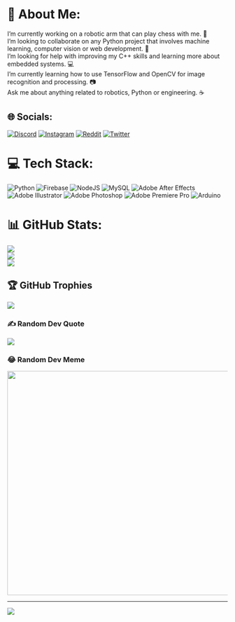 # 💫 About Me:
I’m currently working on a robotic arm that can play chess with me. 🤖<br>I’m looking to collaborate on any Python project that involves machine learning, computer vision or web development. 🐍<br>I’m looking for help with improving my C++ skills and learning more about embedded systems. 💻<br>I’m currently learning how to use TensorFlow and OpenCV for image recognition and processing. 📷<br>Ask me about anything related to robotics, Python or engineering. ☕


## 🌐 Socials:
[![Discord](https://img.shields.io/badge/Discord-%237289DA.svg?logo=discord&logoColor=white)](https://discord.gg/jairockf) [![Instagram](https://img.shields.io/badge/Instagram-%23E4405F.svg?logo=Instagram&logoColor=white)](https://instagram.com/jairockf) [![Reddit](https://img.shields.io/badge/Reddit-%23FF4500.svg?logo=Reddit&logoColor=white)](https://reddit.com/user/Ore_Wa_Gyro) [![Twitter](https://img.shields.io/badge/Twitter-%231DA1F2.svg?logo=Twitter&logoColor=white)](https://twitter.com/@Jairockf) 

# 💻 Tech Stack:
![Python](https://img.shields.io/badge/python-3670A0?style=flat&logo=python&logoColor=ffdd54) ![Firebase](https://img.shields.io/badge/firebase-%23039BE5.svg?style=flat&logo=firebase) ![NodeJS](https://img.shields.io/badge/node.js-6DA55F?style=flat&logo=node.js&logoColor=white) ![MySQL](https://img.shields.io/badge/mysql-%2300f.svg?style=flat&logo=mysql&logoColor=white) ![Adobe After Effects](https://img.shields.io/badge/Adobe%20After%20Effects-9999FF.svg?style=flat&logo=Adobe%20After%20Effects&logoColor=white) ![Adobe Illustrator](https://img.shields.io/badge/adobeillustrator-%23FF9A00.svg?style=flat&logo=adobeillustrator&logoColor=white) ![Adobe Photoshop](https://img.shields.io/badge/adobephotoshop-%2331A8FF.svg?style=flat&logo=adobephotoshop&logoColor=white) ![Adobe Premiere Pro](https://img.shields.io/badge/Adobe%20Premiere%20Pro-9999FF.svg?style=flat&logo=Adobe%20Premiere%20Pro&logoColor=white) ![Arduino](https://img.shields.io/badge/-Arduino-00979D?style=flat&logo=Arduino&logoColor=white)
# 📊 GitHub Stats:
![](https://github-readme-stats.vercel.app/api?username=Jairockf&theme=react&hide_border=true&include_all_commits=false&count_private=false)<br/>
![](https://github-readme-streak-stats.herokuapp.com/?user=Jairockf&theme=react&hide_border=true)<br/>
![](https://github-readme-stats.vercel.app/api/top-langs/?username=Jairockf&theme=react&hide_border=true&include_all_commits=false&count_private=false&layout=compact)

## 🏆 GitHub Trophies
![](https://github-profile-trophy.vercel.app/?username=Jairockf&theme=radical&no-frame=false&no-bg=true&margin-w=4)

### ✍️ Random Dev Quote
![](https://quotes-github-readme.vercel.app/api?type=horizontal&theme=dark)

### 😂 Random Dev Meme
<img src="https://rm.up.railway.app/" width="512px"/>

---
[![](https://visitcount.itsvg.in/api?id=Jairockf&icon=2&color=1)](https://visitcount.itsvg.in)

<!-- Proudly created with GPRM ( https://gprm.itsvg.in ) -->
